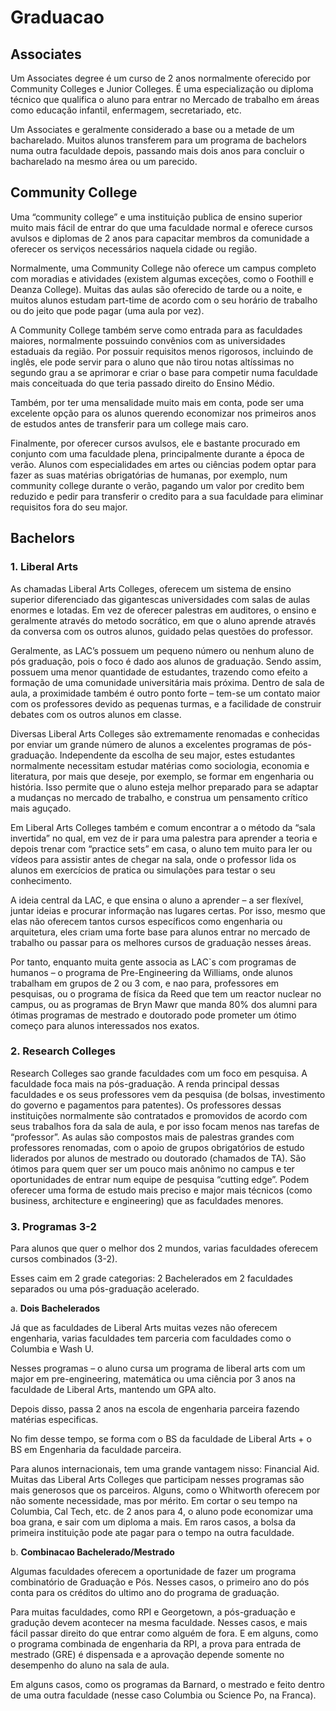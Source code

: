# Graduacao

## Associates

Um Associates degree é um curso de 2 anos normalmente oferecido por Community Colleges e Junior Colleges. É uma especialização ou diploma técnico que qualifica o aluno para entrar no Mercado de trabalho em áreas como educação infantil, enfermagem, secretariado, etc.
 
Um Associates e geralmente considerado a base ou a metade de um bacharelado. Muitos alunos transferem para um programa de bachelors numa outra faculdade depois, passando mais dois anos para concluir o bacharelado na mesmo área ou um parecido.
 
## Community College

Uma “community college” e uma instituição publica de ensino superior muito mais fácil de entrar do que uma faculdade normal e oferece cursos avulsos e diplomas de 2 anos para capacitar membros da comunidade a oferecer os serviços necessários naquela cidade ou região. 
 
Normalmente, uma Community College não oferece um campus completo com moradias e atividades (existem algumas exceções, como o Foothill e Deanza College).  Muitas das aulas são oferecido de tarde ou a noite, e muitos alunos estudam part-time de acordo com o seu horário de trabalho ou do jeito que pode pagar (uma aula por vez).
 
A Community College também serve como entrada para as faculdades maiores, normalmente possuindo convênios com as universidades estaduais da região. Por possuir requisitos menos rigorosos, incluindo de inglês, ele pode servir para o aluno que não tirou notas altíssimas no segundo grau a se aprimorar e criar o base para competir numa faculdade mais conceituada do que teria passado direito do Ensino Médio.
 
Também, por ter uma mensalidade muito mais em conta, pode ser uma excelente opção para os alunos querendo economizar nos primeiros anos de estudos antes de transferir para um college mais caro.
 
Finalmente, por oferecer cursos avulsos, ele e bastante procurado em conjunto com uma faculdade plena, principalmente durante a época de verão. Alunos com especialidades em artes ou ciências podem optar para fazer as suas matérias obrigatórias de humanas, por exemplo, num community college durante o verão, pagando um valor por credito bem reduzido e pedir para transferir o credito para a sua faculdade para eliminar requisitos fora do seu major.

## Bachelors

### 1. Liberal Arts

As chamadas Liberal Arts Colleges, oferecem um sistema de ensino superior diferenciado das gigantescas universidades com salas de aulas enormes e lotadas. Em vez de oferecer palestras em auditores, o ensino e geralmente através do metodo socrático, em que o aluno aprende através da conversa com os outros alunos, guidado pelas questões do professor. 

Geralmente, as LAC’s possuem um pequeno número ou nenhum aluno de pós graduação, pois o foco é dado aos alunos de graduação. Sendo assim, possuem uma menor quantidade de estudantes, trazendo como efeito a formação de uma comunidade universitária mais próxima. Dentro de sala de aula, a proximidade também é outro ponto forte – tem-se um contato maior com os professores devido as pequenas turmas, e a facilidade de construir debates com os outros alunos em classe.
 
Diversas Liberal Arts Colleges são extremamente renomadas e conhecidas por enviar um grande número de alunos a excelentes programas de pós-graduação. Independente da escolha de seu major, estes estudantes normalmente necessitam estudar matérias como sociologia, economia e literatura, por mais que deseje, por exemplo, se formar em engenharia ou história. Isso permite que o aluno esteja melhor preparado para se adaptar a mudanças no mercado de trabalho, e construa um pensamento crítico mais aguçado.

Em Liberal Arts Colleges também e comum encontrar a o método da “sala invertida” no qual, em vez de ir para uma palestra para aprender a teoria e depois trenar com “practice sets” em casa, o aluno tem muito para ler ou vídeos para assistir antes de chegar na sala, onde o professor lida os alunos em exercícios de pratica ou simulações para testar o seu conhecimento.

A ideia central da LAC, e que ensina o aluno a aprender – a ser flexível, juntar ideias e procurar informação nas lugares certas. Por isso, mesmo que elas não oferecem tantos cursos específicos como engenharia ou arquitetura, eles criam uma forte base para alunos entrar no mercado de trabalho ou passar para os melhores cursos de graduação nesses áreas.

Por tanto, enquanto muita gente associa as LAC`s com programas de humanos – o programa de Pre-Engineering da Williams, onde alunos trabalham em grupos de 2 ou 3 com, e nao para, professores em pesquisas, ou o programa de física da Reed que tem um reactor nuclear no campus, ou as programas de Bryn Mawr que manda 80% dos alumni para ótimas programas de mestrado e doutorado pode prometer um ótimo começo para alunos interessados nos exatos.

### 2. Research Colleges

Research Colleges sao grande faculdades com um foco em pesquisa.  A faculdade foca mais na pós-graduação.  A renda principal dessas faculdades e os seus professores vem da pesquisa (de bolsas, investimento do governo e pagamentos para patentes).  Os professores dessas instituições normalmente são contratados e promovidos de acordo com seus trabalhos fora da sala de aula, e por isso focam menos nas tarefas de “professor”.  As aulas são compostos mais de palestras grandes com professores renomadas, com o apoio de grupos obrigatórios de estudo liderados por alunos de mestrado ou doutorado (chamados de TA).  São ótimos para quem quer ser um pouco mais anônimo no campus e ter oportunidades de entrar num equipe de pesquisa “cutting edge”.   Podem oferecer uma forma de estudo mais preciso e major mais técnicos (como business, architecture e engineering) que as faculdades menores.

### 3. Programas 3-2

Para alunos que quer o melhor dos 2 mundos, varias faculdades oferecem cursos combinados (3-2).
 
Esses caim em 2 grade categorias: 2 Bachelerados em 2 faculdades separados ou uma pós-graduação acelerado.
 
a.      **Dois Bachelerados**

Já que as faculdades de Liberal Arts muitas vezes não oferecem engenharia, varias faculdades tem parceria com faculdades como o Columbia e Wash U.
 
Nesses programas – o aluno cursa um programa de liberal arts com um major em pre-engineering, matemática ou uma ciência por 3 anos na faculdade de Liberal Arts, mantendo um GPA alto.
 
Depois disso, passa 2 anos na escola de engenharia parceira fazendo matérias especificas.
 
No fim desse tempo, se forma com o BS da faculdade de Liberal Arts + o BS em Engenharia da faculdade parceira.
 
Para alunos internacionais, tem uma grande vantagem nisso: Financial Aid.  Muitas das Liberal Arts Colleges que participam nesses programas são mais generosos que os parceiros.  Alguns, como o Whitworth oferecem por não somente necessidade, mas por mérito. Em cortar o seu tempo na Columbia, Cal Tech, etc. de 2 anos para 4, o aluno pode economizar uma boa grana, e sair com  um diploma a mais.   Em raros casos, a bolsa da primeira instituição pode ate pagar para o tempo na outra faculdade.
 
 
b.      **Combinacao Bachelerado/Mestrado**

Algumas faculdades oferecem a oportunidade de fazer um programa combinatório de Graduação e Pós. Nesses casos, o primeiro ano do pós conta para os créditos do ultimo ano do programa de graduação.
 
Para muitas faculdades, como RPI e Georgetown, a pós-graduação e gradução devem acontecer na mesma faculdade.  Nesses casos, e mais fácil passar direito do que entrar como alguém de fora. E em alguns, como o programa combinada de engenharia da RPI, a prova para entrada de mestrado (GRE) é dispensada e a aprovação depende somente no desempenho do aluno na sala de aula.
 
Em alguns casos, como os programas da Barnard, o mestrado e feito dentro de uma outra faculdade (nesse caso Columbia ou Science Po, na Franca).
